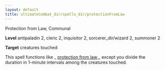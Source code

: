 ```yaml
---
layout: default
title: ultimateCombat_dir/spells_dir/protectionFromLaw
---
```

Protection from Law, Communal

**Level** antipaladin 2, cleric 2, inquisitor 2, sorcerer_dir/wizard 2, summoner 2

**Target** creatures touched

This spell functions like _ [protection from law](../spells_dir/protectionFromLaw#_protection-from-law)_, except you divide the duration in 1-minute intervals among the creatures touched.

